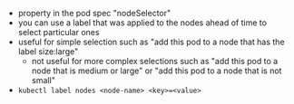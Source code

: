 - property in the pod spec "nodeSelector"
- you can use a label that was applied to the nodes ahead of time to select particular ones
- useful for simple selection such as "add this pod to a node that has the label size:large"
    - not useful for more complex selections such as "add this pod to a node that is medium or large" or "add this pod to a node that is not small"
- `kubectl label nodes <node-name> <key>=<value>`

